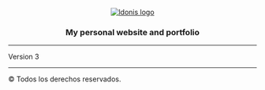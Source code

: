 
<p align="center">
	<a href="https://www.ldonis.com" target="_blank">
		<img alt="ldonis logo" src="https://cdn.lesli.tech/assets/logos/ldonis/ldonis-logo.svg" />
	</a>
</p>

<h3 align="center">My personal website and portfolio</h3>

---

Version 3

---
&copy; Todos los derechos reservados.
